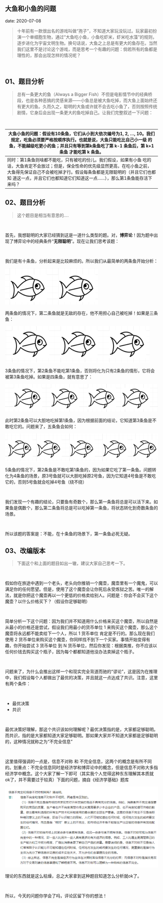  
##	大鱼和小鱼的问题
date:	2020-07-08
 

> 十年前有一款很出名的游戏叫做“孢子”，不知道大家玩没玩过。玩家最初扮演一个单细胞生物，通过“大鱼吃小鱼，小鱼吃虾米，虾米吃水藻”的规则，逐步进化为宇宙文明生物。换句话说，大鱼之上总是有更大的鱼存在。当然我们这里不是讨论这个游戏，而是思考一个有趣的问题：倘若所有的鱼都是理性的，那会出现怎样的情况呢？

 <br/>

## 01、题目分析

> 总有一条更大的鱼（Always a Bigger Fish）不但是电影情节中的经典桥段，也是各种恶搞的灵感来源——小鱼总是被大鱼吃掉，而大鱼上面始终还有更大的鱼。久而久之，聪明的大鱼或许就不会去吃小鱼了，否则按照传统剧情，它身后会出现一条更大的鱼吃掉自己。让我们完整叙述一下问题：

<br/>

| 大鱼小鱼的问题：假设有10条鱼，它们从小到大依次编号为1, 2, …, 10。我们规定，吃鱼必须要严格按顺序执行。也就是说，大鱼只能吃比自己小一级 的鱼，不能越级吃更小的鱼；并且只有等到第k条鱼吃了第 k-1 条鱼后，第 k+1条鱼 才能吃第 k 条鱼。 |
| ------------------------------------------------------------ |
| 同时：第1条鱼则啥都不能吃，只有被吃的份儿。我们假设，如果有小鱼 吃的话，大鱼肯定不会放过；但是，保全性命的优先级显然更高，在吃小鱼之前， 大鱼得先保证自己不会被吃掉才行。假设每条鱼都是无限聪明的（并且它们也都知 道这一点，并且它们也都知道它们知道这一点……），那么第1条鱼能存活下来吗？ |

## 02、题目分析

> 这个题目是相当有意思的....

<br/>

首先，我想聪明的大家已经猜到这是一道什么类型的题。对，**博弈论**！因为题中出现了博弈论中的经典条件“**无限聪明**”。现在让我们思考该题：

<br/>

我们是有十条鱼，分析起来是比较麻烦的。所以我们从最简单的两条鱼开始分析：

<img src="610/1.jpg" alt="PNG" style="zoom: 80%;" />

两条鱼的情况下，第二条鱼就是无敌的存在，他不用担心自己被吃掉！如果是三条鱼：

<img src="610/2.jpg" alt="PNG" style="zoom: 80%;" />

3条鱼的情况下，第2条鱼不能吃第1条鱼，否则将化为只有2条鱼的情形，它将会被第3条鱼吃掉。如果是四条鱼，就有意思了：

<img src="610/3.jpg" alt="PNG" style="zoom: 80%;" />

此时第2条鱼可以大胆地吃掉第1条鱼，因为根据前面的结论，它知道第3条鱼是不敢吃它的。问题来了，五条鱼会如何：

<img src="610/4.jpg" alt="PNG" style="zoom: 80%;" />

5条鱼的情况下，第2条鱼是不敢吃第1条鱼的，因为如果它吃了第一条鱼。问题转化为4条鱼的场景，原3号鱼就可以大胆吃掉原2号鱼，因为它知道4号鱼是不敢吃它的，否则5号鱼就会吃掉4号鱼（绕不绕）

<br/>

我们发现一个有趣的结论，只要鱼有奇数个，那么第一条鱼将总是可以活下来。如果鱼是偶数个，那么第二条鱼将总是可以吃掉第一条鱼，将状态转化到奇数条鱼的场景。

<br/>

所以该题的答案是：不能，在十条鱼的场景下，第一条鱼必死无疑。

## 03、改编版本

> 下面这个和上面的题目如出一辙，建议大家自己思考一下。

<br/>

假如你在旅途中遇到一个老头，老头向你推销一个魔壶，魔壶里有一个魔鬼，可以满足你的任何愿望。但是，使用了这个魔壶会让你死后永受炼狱之苦。唯一的解法，就是你把这个魔壶再以一个更低的价格卖给别人。问题是：你会不会买下这个魔壶？以什么价格买下？（假设你足够聪明）

<br/>

简单分析一下这个问题：因为我们并不知道用什么价格来买这个魔壶，所以自然是从最小的价格还是尝试，假设我们用最小的货币单位 1 来购买这个魔壶，那么这个魔壶将永远都不能卖给下一个人，所以 1 货币单位 肯定是不行的。那么现在我们使用 2 货币单位来购买这个魔壶，你同样找不到下一个买家。事情开始变得有趣，你开始尝试 3 货币单位 到 N 货币单位，然后你发现：根据类推，你不应该以任何价钱去购买这个瓶子，因为每个都都知道他没办法卖掉这个瓶子。

<br/>

问题来了，为什么会推出这样一个和现实完全背道而驰的“谬论”，这是因为在推理中，我们假设每个人都做出了最优的决策，并且就这一点达成了共识。注意，这里有两个条件：

<br/>

- 最优决策
- 共识

<br/>

最优决策好理解，那这个共识该如何理解呢？最优决策指的是，大家都足够聪明。而共识，指的是大家都知道大家足够聪明。那如果大家并不知道大家都是足够聪明的，这种情况就称之为“不完全信息”

<br/>

这里值得强调的一点是，信息不对称 和 不完全信息，这两个的概念是有所不同的。划重点：不完全信息同时是经济学和博弈论中的概念，但是信息不对称大多指经济学中概念。这个大家了解一下即可（其实我个人觉得这种东东理解其本质就ok了，并不需要过于较真）下面的问题，摘自《经济学基础》题库

<img src="610/5.jpg" alt="PNG" style="zoom: 80%;" />

理论的东西就是这么枯燥，总之大家拿到这种题目知道怎么分析就ok了。

 <br/>

所以，今天的问题你学会了吗，评论区留下你的想法！

